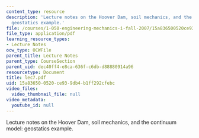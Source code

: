 ```yaml
---
content_type: resource
description: 'Lecture notes on the Hoover Dam, soil mechanics, and the continuum model:
  geostatics example.'
file: /courses/1-050-engineering-mechanics-i-fall-2007/15a836500520ce939db4b1ff292cfebc_lec7.pdf
file_type: application/pdf
learning_resource_types:
- Lecture Notes
ocw_type: OCWFile
parent_title: Lecture Notes
parent_type: CourseSection
parent_uid: dec40ff4-e8ca-636f-c6db-d88880914a96
resourcetype: Document
title: lec7.pdf
uid: 15a83650-0520-ce93-9db4-b1ff292cfebc
video_files:
  video_thumbnail_file: null
video_metadata:
  youtube_id: null
---
```

Lecture notes on the Hoover Dam, soil mechanics, and the continuum model: geostatics example.

